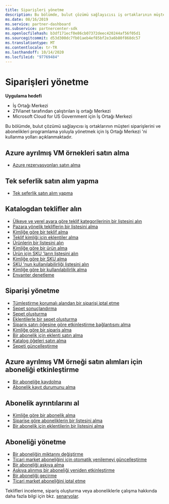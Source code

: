 ```yaml
---
title: Siparişleri yönetme
description: Bu bölümde, bulut çözümü sağlayıcısı iş ortaklarının müşteri siparişlerini ve abonelikleri programlama yoluyla yönetmek için Iş ortağı merkezini kullanma yolları açıklanmaktadır.
ms.date: 08/16/2019
ms.service: partner-dashboard
ms.subservice: partnercenter-sdk
ms.openlocfilehash: b3df171ecf0e86cb07372deec420244af56f05d1
ms.sourcegitcommit: d53d300dc7fb01aeb4ef85bf2e3a6b80f868dc57
ms.translationtype: MT
ms.contentlocale: tr-TR
ms.lasthandoff: 10/14/2020
ms.locfileid: "97769484"
---
```

# <a name="manage-orders"></a>Siparişleri yönetme

**Uygulama hedefi**

- İş Ortağı Merkezi
- 21Vianet tarafından çalıştırılan iş ortağı Merkezi
- Microsoft Cloud for US Government için İş Ortağı Merkezi

Bu bölümde, bulut çözümü sağlayıcısı iş ortaklarının müşteri siparişlerini ve abonelikleri programlama yoluyla yönetmek için Iş Ortağı Merkezi 'ni kullanma yolları açıklanmaktadır.

## <a name="purchase-azure-reserved-vm-instances"></a>Azure ayrılmış VM örnekleri satın alma

- [Azure rezervasyonları satın alma](purchase-azure-reservations.md)

## <a name="make-a-one-time-purchase"></a>Tek seferlik satın alım yapma

- [Tek seferlik satın alım yapma](make-a-one-time-purchase.md)

## <a name="get-offers-from-the-catalog"></a>Katalogdan teklifler alın

- [Ülkeye ve yerel ayara göre teklif kategorilerinin bir listesini alın](get-a-list-of-offer-categories-by-country-and-locale.md)
- [Pazara yönelik tekliflerin bir listesini alma](get-a-list-of-offers-for-a-market.md)
- [Kimliğe göre bir teklif alma](get-an-offer-by-id.md)
- [Teklif kimliği için eklentiler alma](get-addon-offers-by-offer-id.md)
- [Ürünlerin bir listesini alın](get-a-list-of-products.md)
- [Kimliğe göre bir ürün alma](get-a-product-by-id.md)
- [Ürün için SKU 'ların listesini alın](get-a-list-of-skus-for-a-product.md)
- [Kimliğe göre bir SKU alma](get-a-sku-by-id.md)
- [SKU 'nun kullanılabilirliği listesini alın](get-a-list-of-availabilities-for-a-sku.md)
- [Kimliğe göre bir kullanılabilirlik alma](get-an-availability-by-id.md)
- [Envanter denetleme](check-inventory.md)

## <a name="manage-an-order"></a>Siparişi yönetme

- [Tümleştirme korumalı alandan bir siparişi iptal etme](cancel-an-order-from-the-integration-sandbox.md)
- [Sepet sonuçlandırma](checkout-a-cart.md)
- [Sepet oluşturma](create-a-cart.md)
- [Eklentilerle bir sepet oluşturma](create-a-cart-with-add-ons.md)
- [Sipariş satırı öğesine göre etkinleştirme bağlantısını alma](get-activation-link-by-order-line-item.md)
- [Kimliğe göre bir sipariş alma](get-an-order-by-id.md)
- [Bir abonelik için eklenti satın alma](purchase-an-add-on-to-a-subscription.md)
- [Katalog öğeleri satın alma](purchase-catalog-items.md)
- [Sepeti güncelleştirme](update-a-cart.md)

## <a name="enable-a-subscription-for-azure-reserved-vm-instance-purchases"></a>Azure ayrılmış VM örneği satın alımları için aboneliği etkinleştirme

- [Bir aboneliğe kaydolma](register-a-subscription.md)
- [Abonelik kayıt durumunu alma](get-subscription-registration-status.md)

## <a name="get-subscription-details"></a>Abonelik ayrıntılarını al

- [Kimliğe göre bir abonelik alma](get-a-subscription-by-id.md)
- [Siparişe göre aboneliklerin bir listesini alma](get-a-list-of-subscriptions-by-order.md)
- [Bir abonelik için eklentilerin bir listesini alma](get-a-list-of-add-ons-for-a-subscription.md)

## <a name="manage-a-subscription"></a>Aboneliği yönetme

- [Bir aboneliğin miktarını değiştirme](change-the-quantity-of-a-subscription.md)
- [Ticari market aboneliğini için otomatik yenilemeyi güncelleştirme](update-autorenew-for-an-azure-marketplace-subscription.md)
- [Bir aboneliği askıya alma](suspend-a-subscription.md)
- [Askıya alınmış bir aboneliği yeniden etkinleştirme](reactivate-a-suspended-a-subscription.md)
- [Bir aboneliği geçirme](transition-a-subscription.md)
- [Ticari market aboneliğini iptal etme](cancel-an-azure-marketplace-subscription.md)

Teklifleri inceleme, sipariş oluşturma veya aboneliklerle çalışma hakkında daha fazla bilgi için bkz. [senaryolar](scenarios.md).
